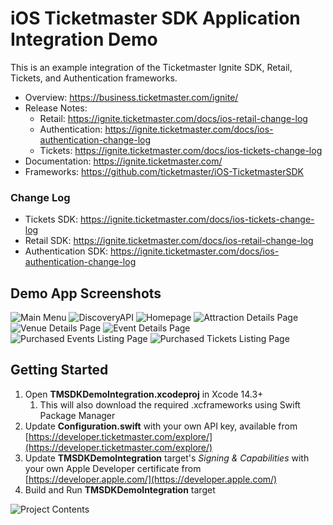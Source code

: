 # iOS Ticketmaster SDK Application Integration Demo

This is an example integration of the Ticketmaster Ignite SDK, Retail, Tickets, and Authentication frameworks.

* Overview: https://business.ticketmaster.com/ignite/
* Release Notes: 
  * Retail: https://ignite.ticketmaster.com/docs/ios-retail-change-log
  * Authentication: https://ignite.ticketmaster.com/docs/ios-authentication-change-log
  * Tickets: https://ignite.ticketmaster.com/docs/ios-tickets-change-log
* Documentation: https://ignite.ticketmaster.com/
* Frameworks: https://github.com/ticketmaster/iOS-TicketmasterSDK

### Change Log

* Tickets SDK: https://ignite.ticketmaster.com/docs/ios-tickets-change-log
* Retail SDK: https://ignite.ticketmaster.com/docs/ios-retail-change-log
* Authentication SDK: https://ignite.ticketmaster.com/docs/ios-authentication-change-log

## Demo App Screenshots

<img src="Screenshots/MainMenu.jpg" alt="Main Menu" /> <img src="Screenshots/DiscoveryAPI.jpg" alt="DiscoveryAPI" /> 
<img src="Screenshots/Homepage.jpg" alt="Homepage" /> <img src="Screenshots/AttractionEvents.jpg" alt="Attraction Details Page" /> <img src="Screenshots/VenueEvents.jpg" alt="Venue Details Page" />
 <img src="Screenshots/Purchase.jpg" alt="Event Details Page" />
 <img src="Screenshots/PurchasedEvents.jpg" alt="Purchased Events Listing Page" /> <img src="Screenshots/Tickets.jpg" alt="Purchased Tickets Listing Page" />


## Getting Started

1. Open **TMSDKDemoIntegration.xcodeproj** in Xcode 14.3+
   1. This will also download the required .xcframeworks using Swift Package Manager
2. Update **Configuration.swift** with your own API key, available from [https://developer.ticketmaster.com/explore/](https://developer.ticketmaster.com/explore/)
3. Update **TMSDKDemoIntegration** target's _Signing & Capabilities_ with your own Apple Developer certificate from [https://developer.apple.com/](https://developer.apple.com/)
4. Build and Run **TMSDKDemoIntegration** target

 <img src="Screenshots/Project.jpg" alt="Project Contents" />
